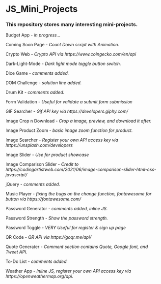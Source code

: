 # JS_Mini_Projects

<h3>This repository stores many interesting mini-projects.</h3>

<p>Budget App - <i>in progress...</i></p>
<p>Coming Soon Page - <i>Count Down script with Animation.</i></p>
<p>Crypto Web - <i>Crypto API via https://www.coingecko.com/en/api</i></p>
<P>Dark-Light-Mode - <i>Dark light mode toggle button switch.</i></p>
<p>Dice Game - <i>comments added.</i></p>
<p>DOM Challenge - <i>solution line added.</i></p>
<p>Drum Kit - <i>comments added.</i></p>
<p>Form Validation - <i>Useful for validate a submit form submission</i></p>
<p>GIF Searcher - <i>Gif API key via https://developers.giphy.com/</i></p>
<p>Image Crop n Download - <i>Crop a image, preview, and download it after.</i></p>
<p>Image Product Zoom - <i>basic image zoom function for product.</i></p>
<p>Image Searcher - <i>Register your own API access key via https://unsplash.com/developers</i></p>
<p>Image Slider - <i>Use for product showcase</i></p>
<p>Image Comparison Slider - <i>Credit to https://codingartistweb.com/2021/06/image-comparison-slider-html-css-javascript/</i><p>
<p>jQuery - <i>comments added.</i></p>
<p>Music Player - <i>fixing the bugs on the change function, fontawesome for button via https://fontawesome.com/</i></p>
<p>Password Generator - <i>comments added, inline JS.</i></p>
<p>Password Strength - <i>Show the password strength.</i></p>
<p>Password Toggle - <i>VERY Useful for register & sign up page</i></p>
<p>QR Code - <i>QR API via https://goqr.me/api/</i></p>
<p>Quote Generater - <i>Comment section contains Quote, Google font, and Tweet API.</i></p>
<p>To-Do List - <i>comments added.</i></p>
<p>Weather App - <i>Inline JS, register your own API access key via https://openweathermap.org/api.</i></p>